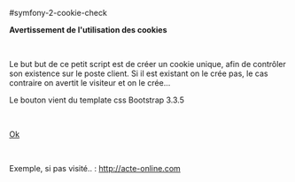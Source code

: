 #symfony-2-cookie-check

<b>Avertissement de l'utilisation des cookies</b>

<br />

Le but but de ce petit script est de créer un cookie unique, afin de contrôler son existence sur le poste client.
Si il est existant on le crée pas, le cas contraire on avertit le visiteur et on le crée...

Le bouton vient du template css Bootstrap 3.3.5

<br />

<a id="cookie-check-bt" class="btn btn-default" href="#" role="button">Ok</a>

<br />

Exemple, si pas visité.. : <a href="http://acte-online.com" target="_blank">http://acte-online.com</a>
